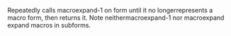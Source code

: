 Repeatedly calls macroexpand-1 on form until it no longerrepresents a macro form, then returns it.  Note neithermacroexpand-1 nor macroexpand expand macros in subforms.